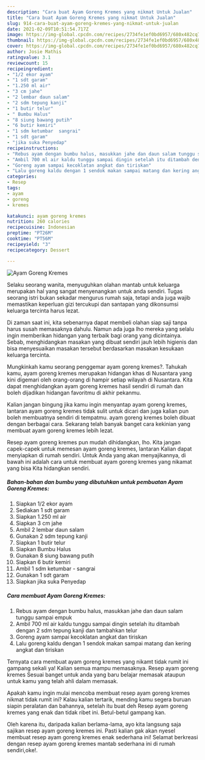 ```yaml
---
description: "Cara buat Ayam Goreng Kremes yang nikmat Untuk Jualan"
title: "Cara buat Ayam Goreng Kremes yang nikmat Untuk Jualan"
slug: 914-cara-buat-ayam-goreng-kremes-yang-nikmat-untuk-jualan
date: 2021-02-09T10:51:54.717Z
image: https://img-global.cpcdn.com/recipes/2734fe1ef0bd6957/680x482cq70/ayam-goreng-kremes-foto-resep-utama.jpg
thumbnail: https://img-global.cpcdn.com/recipes/2734fe1ef0bd6957/680x482cq70/ayam-goreng-kremes-foto-resep-utama.jpg
cover: https://img-global.cpcdn.com/recipes/2734fe1ef0bd6957/680x482cq70/ayam-goreng-kremes-foto-resep-utama.jpg
author: Josie Mathis
ratingvalue: 3.1
reviewcount: 15
recipeingredient:
- "1/2 ekor ayam"
- "1 sdt garam"
- "1.250 ml air"
- "3 cm jahe"
- "2 lembar daun salam"
- "2 sdm tepung kanji"
- "1 butir telur"
- " Bumbu Halus"
- "8 siung bawang putih"
- "6 butir kemiri"
- "1 sdm ketumbar  sangrai"
- "1 sdt garam"
- "jika suka Penyedap"
recipeinstructions:
- "Rebus ayam dengan bumbu halus, masukkan jahe dan daun salam tunggu sampai empuk"
- "Ambil 700 ml air kaldu tunggu sampai dingin setelah itu ditambah dengan 2 sdm tepung kanji dan tambahkan telur"
- "Goreng ayam sampai kecoklatan angkat dan tiriskan"
- "Lalu goreng kaldu dengan 1 sendok makan sampai matang dan kering angkat dan tiriskan"
categories:
- Resep
tags:
- ayam
- goreng
- kremes

katakunci: ayam goreng kremes 
nutrition: 260 calories
recipecuisine: Indonesian
preptime: "PT26M"
cooktime: "PT56M"
recipeyield: "3"
recipecategory: Dessert

---
```



![Ayam Goreng Kremes](https://img-global.cpcdn.com/recipes/2734fe1ef0bd6957/680x482cq70/ayam-goreng-kremes-foto-resep-utama.jpg)

Selaku seorang wanita, menyuguhkan olahan mantab untuk keluarga merupakan hal yang sangat menyenangkan untuk anda sendiri. Tugas seorang istri bukan sekadar mengurus rumah saja, tetapi anda juga wajib memastikan keperluan gizi tercukupi dan santapan yang dikonsumsi keluarga tercinta harus lezat.

Di zaman  saat ini, kita sebenarnya dapat membeli olahan siap saji tanpa harus susah memasaknya dahulu. Namun ada juga lho mereka yang selalu ingin memberikan hidangan yang terbaik bagi orang yang dicintainya. Sebab, menghidangkan masakan yang dibuat sendiri jauh lebih higienis dan bisa menyesuaikan masakan tersebut berdasarkan masakan kesukaan keluarga tercinta. 



Mungkinkah kamu seorang penggemar ayam goreng kremes?. Tahukah kamu, ayam goreng kremes merupakan hidangan khas di Nusantara yang kini digemari oleh orang-orang di hampir setiap wilayah di Nusantara. Kita dapat menghidangkan ayam goreng kremes hasil sendiri di rumah dan boleh dijadikan hidangan favoritmu di akhir pekanmu.

Kalian jangan bingung jika kamu ingin menyantap ayam goreng kremes, lantaran ayam goreng kremes tidak sulit untuk dicari dan juga kalian pun boleh membuatnya sendiri di tempatmu. ayam goreng kremes boleh dibuat dengan berbagai cara. Sekarang telah banyak banget cara kekinian yang membuat ayam goreng kremes lebih lezat.

Resep ayam goreng kremes pun mudah dihidangkan, lho. Kita jangan capek-capek untuk memesan ayam goreng kremes, lantaran Kalian dapat menyiapkan di rumah sendiri. Untuk Anda yang akan menyajikannya, di bawah ini adalah cara untuk membuat ayam goreng kremes yang nikamat yang bisa Kita hidangkan sendiri.

<!--inarticleads1-->

##### Bahan-bahan dan bumbu yang dibutuhkan untuk pembuatan Ayam Goreng Kremes:

1. Siapkan 1/2 ekor ayam
1. Sediakan 1 sdt garam
1. Siapkan 1.250 ml air
1. Siapkan 3 cm jahe
1. Ambil 2 lembar daun salam
1. Gunakan 2 sdm tepung kanji
1. Siapkan 1 butir telur
1. Siapkan  Bumbu Halus
1. Gunakan 8 siung bawang putih
1. Siapkan 6 butir kemiri
1. Ambil 1 sdm ketumbar - sangrai
1. Gunakan 1 sdt garam
1. Siapkan jika suka Penyedap




<!--inarticleads2-->

##### Cara membuat Ayam Goreng Kremes:

1. Rebus ayam dengan bumbu halus, masukkan jahe dan daun salam tunggu sampai empuk
1. Ambil 700 ml air kaldu tunggu sampai dingin setelah itu ditambah dengan 2 sdm tepung kanji dan tambahkan telur
1. Goreng ayam sampai kecoklatan angkat dan tiriskan
1. Lalu goreng kaldu dengan 1 sendok makan sampai matang dan kering angkat dan tiriskan




Ternyata cara membuat ayam goreng kremes yang nikamt tidak rumit ini gampang sekali ya! Kalian semua mampu memasaknya. Resep ayam goreng kremes Sesuai banget untuk anda yang baru belajar memasak ataupun untuk kamu yang telah ahli dalam memasak.

Apakah kamu ingin mulai mencoba membuat resep ayam goreng kremes nikmat tidak rumit ini? Kalau kalian tertarik, mending kamu segera buruan siapin peralatan dan bahannya, setelah itu buat deh Resep ayam goreng kremes yang enak dan tidak ribet ini. Betul-betul gampang kan. 

Oleh karena itu, daripada kalian berlama-lama, ayo kita langsung saja sajikan resep ayam goreng kremes ini. Pasti kalian gak akan nyesel membuat resep ayam goreng kremes enak sederhana ini! Selamat berkreasi dengan resep ayam goreng kremes mantab sederhana ini di rumah sendiri,oke!.

